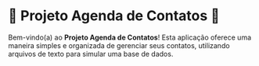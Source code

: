 # 📅 Projeto Agenda de Contatos 📇

Bem-vindo(a) ao **Projeto Agenda de Contatos**! Esta aplicação oferece uma maneira simples e organizada de gerenciar seus contatos, utilizando arquivos de texto para simular uma base de dados.
